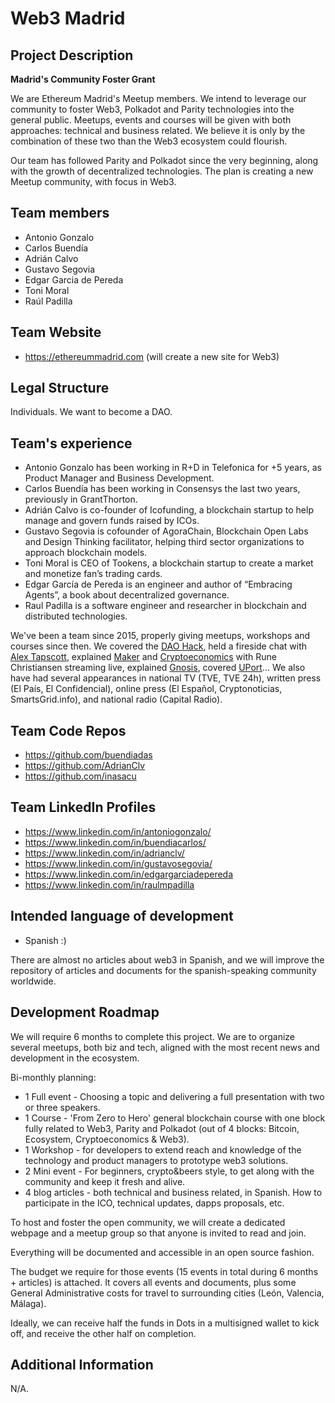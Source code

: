 # Web3 Madrid

## Project Description
**Madrid's Community Foster Grant**

We are Ethereum Madrid's Meetup members. We intend to leverage our community to foster Web3, Polkadot and Parity technologies into the general public. Meetups, events and courses will be given with both approaches: technical and business related. We believe it is only by the combination of these two than the Web3 ecosystem could flourish.

Our team has followed Parity and Polkadot since the very beginning, along with the growth of decentralized technologies. The plan is creating a new Meetup community, with focus in Web3.

## Team members
* Antonio Gonzalo
* Carlos Buendía
* Adrián Calvo
* Gustavo Segovia
* Edgar Garcia de Pereda
* Toni Moral
* Raúl Padilla

## Team Website	
* https://ethereummadrid.com
(will create a new site for Web3)

## Legal Structure 
Individuals. We want to become a DAO.

## Team's experience
* Antonio Gonzalo has been working in R+D in Telefonica for +5 years, as Product Manager and Business Development.
* Carlos Buendía has been working in Consensys the last two years, previously in GrantThorton.
* Adrián Calvo is co-founder of Icofunding, a blockchain startup to help manage and govern funds raised by ICOs.
* Gustavo Segovia is cofounder of AgoraChain, Blockchain Open Labs and Design Thinking facilitator, helping third sector organizations to approach blockchain models.
* Toni Moral is CEO of Tookens, a blockchain startup to create a market and monetize fan’s trading cards.
* Edgar García de Pereda is an engineer and author of “Embracing Agents”, a book about decentralized governance.
* Raul Padilla is a software engineer and researcher in blockchain and distributed technologies.

We've been a team since 2015, properly giving meetups, workshops and courses since then. We covered the [DAO Hack](https://www.youtube.com/watch?v=ZF6damrZzRM), held a fireside chat with [Alex Tapscott](https://www.criptonoticias.com/eventos/antonio-gonzalo-alex-tapscott-blockchain-solucion-internet-cosas/#ixzz4i4w9NZT4), explained [Maker](https://www.youtube.com/watch?v=tJkZW5erlrE) and [Cryptoeconomics](https://www.youtube.com/watch?v=fkWsJgFdj9E) with Rune Christiansen streaming live, explained [Gnosis](https://www.youtube.com/watch?v=GhnvxxydPn8), covered [UPort](https://www.youtube.com/watch?v=IUOsa1se_5s)... We also have had several appearances in national TV (TVE, TVE 24h), written press (El País, El Confidencial), online press (El Español, Cryptonoticias, SmartsGrid.info), and national radio (Capital Radio).

## Team Code Repos
* https://github.com/buendiadas
* https://github.com/AdrianClv
* https://github.com/inasacu

## Team LinkedIn Profiles
* https://www.linkedin.com/in/antoniogonzalo/
* https://www.linkedin.com/in/buendiacarlos/
* https://www.linkedin.com/in/adrianclv/
* https://www.linkedin.com/in/gustavosegovia/
* https://www.linkedin.com/in/edgargarciadepereda
* https://www.linkedin.com/in/raulmpadilla

## Intended language of development
* Spanish :)


There are almost no articles about web3 in Spanish, and we will improve the repository of articles and documents for the spanish-speaking community worldwide.

## Development Roadmap
We will require 6 months to complete this project. We are to organize several meetups, both biz and tech, aligned with the most recent news and development in the ecosystem.

Bi-monthly planning:
- 1 Full event - Choosing a topic and delivering a full presentation with two or three speakers.
- 1 Course - 'From Zero to Hero' general blockchain course with one block fully related to Web3, Parity and Polkadot (out of 4 blocks: Bitcoin, Ecosystem, Cryptoeconomics & Web3).
- 1 Workshop - for developers to extend reach and knowledge of the technology and product managers to prototype web3 solutions.
- 2 Mini event - For beginners, crypto&beers style, to get along with the community and keep it fresh and alive.
- 4 blog articles - both technical and business related, in Spanish. How to participate in the ICO, technical updates, dapps proposals, etc.

To host and foster the open community, we will create a dedicated webpage and a meetup group so that anyone is invited to read and join.

Everything will be documented and accessible in an open source fashion.

The budget we require for those events (15 events in total during 6 months + articles) is attached. It covers all events and documents, plus some General Administrative costs for travel to surrounding cities (León, Valencia, Málaga).

Ideally, we can receive half the funds in Dots in a multisigned wallet to kick off, and receive the other half on completion.

## Additional Information
N/A.
